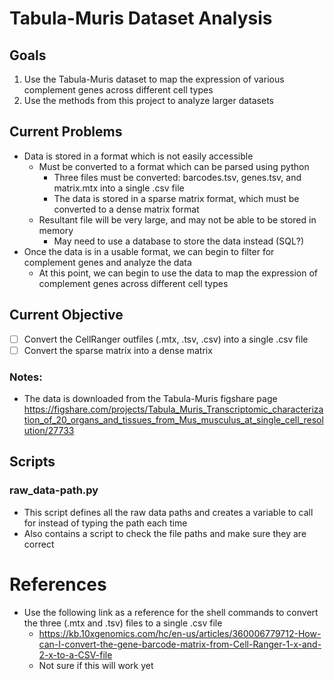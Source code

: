# Tabula-Muris Dataset Analysis

## Goals
1. Use the Tabula-Muris dataset to map the expression of various complement genes across different cell types
2. Use the methods from this project to analyze larger datasets

## Current Problems
- Data is stored in a format which is not easily accessible
  - Must be converted to a format which can be parsed using python
    - Three files must be converted: barcodes.tsv, genes.tsv, and matrix.mtx into a single .csv file
    - The data is stored in a sparse matrix format, which must be converted to a dense matrix format
  - Resultant file will be very large, and may not be able to be stored in memory
    - May need to use a database to store the data instead (SQL?)
- Once the data is in a usable format, we can begin to filter for complement genes and analyze the data
  - At this point, we can begin to use the data to map the expression of complement genes across different cell types

## Current Objective
- [ ] Convert the CellRanger outfiles (.mtx, .tsv, .csv) into a single .csv file
- [ ] Convert the sparse matrix into a dense matrix

### Notes:
 - The data is downloaded from the Tabula-Muris figshare page https://figshare.com/projects/Tabula_Muris_Transcriptomic_characterization_of_20_organs_and_tissues_from_Mus_musculus_at_single_cell_resolution/27733



## Scripts
### raw_data-path.py
- This script defines all the raw data paths and creates a variable to call for instead of typing the path each time
- Also contains a script to check the file paths and make sure they are correct

# References
 - Use the following link as a reference for the shell commands to convert the three (.mtx and .tsv) files to a single .csv file
	- https://kb.10xgenomics.com/hc/en-us/articles/360006779712-How-can-I-convert-the-gene-barcode-matrix-from-Cell-Ranger-1-x-and-2-x-to-a-CSV-file
	- Not sure if this will work yet
